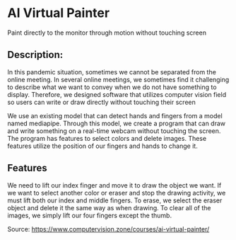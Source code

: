 # AI Virtual Painter
 Paint directly to the monitor through motion without touching screen

## Description:
 In this pandemic situation, sometimes we cannot be separated from the online meeting. In several online meetings, we sometimes find it challenging to describe what we want to convey when we do not have something to display. Therefore, we designed software that utilizes computer vision field so users can write or draw directly without touching their screen

We use an existing model that can detect hands and fingers from a model named mediapipe. Through this model, we create a program that can draw and write something on a real-time webcam without touching the screen. The program has features to select colors and delete images. These features utilize the position of our fingers and hands to change it.

## Features

We need to lift our index finger and move it to draw the object we want. If we want to select another color or eraser and stop the drawing activity, we must lift both our index and middle fingers. To erase, we select the eraser object and delete it the same way as when drawing. To clear all of the images, we simply lift our four fingers except the thumb.

Source: https://www.computervision.zone/courses/ai-virtual-painter/
